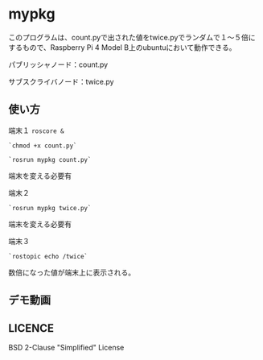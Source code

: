 # mypkg

このプログラムは、count.pyで出された値をtwice.pyでランダムで１～５倍にするもので、Raspberry Pi 4 Model B上のubuntuにおいて動作できる。

パブリッシャノード：count.py

サブスクライバノード：twice.py

## 使い方
端末１
	`roscore &`

	`chmod +x count.py`
	
	`rosrun mypkg count.py`

端末を変える必要有

端末２	

	`rosrun mypkg twice.py`

端末を変える必要有

端末３

	`rostopic echo /twice`

数倍になった値が端末上に表示される。

## デモ動画

## LICENCE
BSD 2-Clause "Simplified" License
